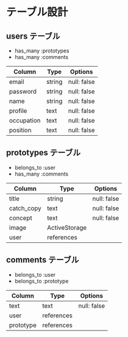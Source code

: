 # テーブル設計

## users テーブル
- has_many :prototypes
- has_many :comments


| Column      | Type   | Options     |
| ----------- | ------ | ----------- |
| email       | string | null: false |
| password    | string | null: false |
| name        | string | null: false |
| profile     | text   | null: false |
| occupation  | text   | null: false |
| position    | text   | null: false |

## prototypes テーブル
- belongs_to :user
- has_many :comments

| Column     | Type         | Options     |
| ---------- | ------------ | ----------- |
| title      | string       | null: false |
| catch_copy | text         | null: false |
| concept    | text         | null: false |
| image      |ActiveStorage |             |
|user        | references   |             |


## comments テーブル
- belongs_to :user
- belongs_to :prototype

| Column    | Type       | Options           |
| --------- | ---------- | ----------------- |
| text      | text       | null: false       |
| user      | references |                   |
| prototype | references |                   |